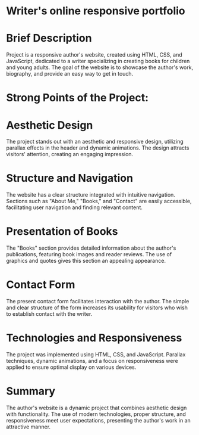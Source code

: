 # Writer's online responsive portfolio


# Brief Description
Project is a responsive author's website, created using HTML, CSS, and JavaScript, dedicated to a writer specializing in creating books for children and young adults. The goal of the website is to showcase the author's work, biography, and provide an easy way to get in touch.

# Strong Points of the Project:

# Aesthetic Design

The project stands out with an aesthetic and responsive design, utilizing parallax effects in the header and dynamic animations. The design attracts visitors' attention, creating an engaging impression.

# Structure and Navigation

The website has a clear structure integrated with intuitive navigation. Sections such as "About Me," "Books," and "Contact" are easily accessible, facilitating user navigation and finding relevant content.

# Presentation of Books

The "Books" section provides detailed information about the author's publications, featuring book images and reader reviews. The use of graphics and quotes gives this section an appealing appearance.

# Contact Form

The present contact form facilitates interaction with the author. The simple and clear structure of the form increases its usability for visitors who wish to establish contact with the writer.

# Technologies and Responsiveness

The project was implemented using HTML, CSS, and JavaScript. Parallax techniques, dynamic animations, and a focus on responsiveness were applied to ensure optimal display on various devices.

# Summary

The author's website is a dynamic project that combines aesthetic design with functionality. The use of modern technologies, proper structure, and responsiveness meet user expectations, presenting the author's work in an attractive manner.




